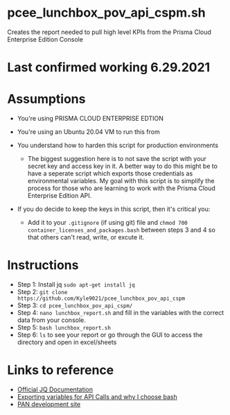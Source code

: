 # pcee_lunchbox_pov_api_cspm.sh
Creates the report needed to pull high level KPIs from the Prisma Cloud Enterprise Edition Console

# Last confirmed working 6.29.2021

# Assumptions

* You're using PRISMA CLOUD ENTERPRISE EDTION
* You're using an Ubuntu 20.04 VM to run this from
* You understand how to harden this script for production environments

  * The biggest suggestion here is to not save the script with your secret key and access key in it. A better way to do this might be to have a seperate script which exports those credentials as environmental variables. My goal with this script is to simplify the process for those who are learning to work with the Prisma Cloud Enterprise Edition API. 
  
* If you do decide to keep the keys in this script, then it's critical you:
  
   * Add it to your `.gitignore` (if using git) file and `chmod 700 container_licenses_and_packages.bash` between steps 3 and 4 so that others can't read, write, or excute it. 

# Instructions

* Step 1: Install jq `sudo apt-get install jq`
* Step 2: `git clone https://github.com/Kyle9021/pcee_lunchbox_pov_api_cspm`
* Step 3: `cd pcee_lunchbox_pov_api_cspm/`
* Step 4: `nano lunchbox_report.sh` and fill in the variables with the correct data from your console. 
* Step 5: `bash lunchbox_report.sh`
* Step 6: `ls` to see your report or go through the GUI to access the directory and open in excel/sheets

# Links to reference

* [Official JQ Documentation](https://stedolan.github.io/jq/manual/)
* [Exporting variables for API Calls and why I choose bash](https://apiacademy.co/2019/10/devops-rest-api-execution-through-bash-shell-scripting/)
* [PAN development site](https://prisma.pan.dev/)
